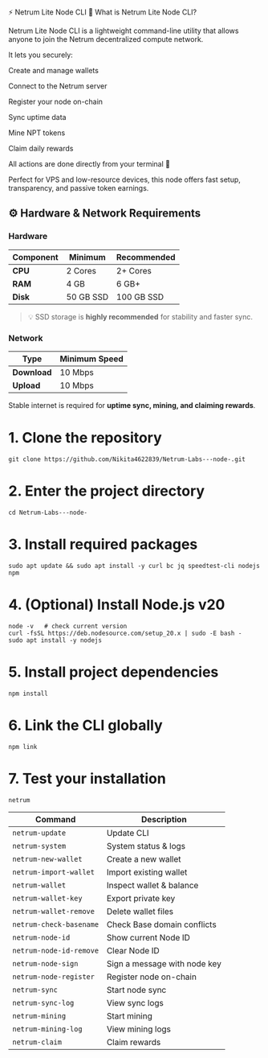 ⚡ Netrum Lite Node CLI
📌 What is Netrum Lite Node CLI?

Netrum Lite Node CLI is a lightweight command-line utility that allows anyone to join the Netrum decentralized compute network.

It lets you securely:

Create and manage wallets

Connect to the Netrum server

Register your node on-chain

Sync uptime data

Mine NPT tokens

Claim daily rewards

All actions are done directly from your terminal 🚀

Perfect for VPS and low-resource devices, this node offers fast setup, transparency, and passive token earnings.

## ⚙️ Hardware & Network Requirements

### Hardware
| Component   | Minimum  | Recommended |
|-------------|----------|-------------|
| **CPU**     | 2 Cores  | 2+ Cores    |
| **RAM**     | 4 GB     | 6 GB+       |
| **Disk**    | 50 GB SSD| 100 GB SSD  |

> 💡 SSD storage is **highly recommended** for stability and faster sync.

### Network
| Type        | Minimum Speed |
|-------------|---------------|
| **Download**| 10 Mbps       |
| **Upload**  | 10 Mbps       |

Stable internet is required for **uptime sync, mining, and claiming rewards**.









# 1. Clone the repository
 ```
git clone https://github.com/Nikita4622839/Netrum-Labs---node-.git
 ```

# 2. Enter the project directory
 ```
cd Netrum-Labs---node-
 ```

# 3. Install required packages
 ```
sudo apt update && sudo apt install -y curl bc jq speedtest-cli nodejs npm
 ```

# 4. (Optional) Install Node.js v20
 ```
node -v   # check current version
curl -fsSL https://deb.nodesource.com/setup_20.x | sudo -E bash -
sudo apt install -y nodejs
 ```

# 5. Install project dependencies
 ```
npm install
 ```

# 6. Link the CLI globally
 ```
npm link
 ```

# 7. Test your installation
 ```
netrum
 ```
| Command                 | Description                  |
| ----------------------- | ---------------------------- |
| `netrum-update`         | Update CLI                   |
| `netrum-system`         | System status & logs         |
| `netrum-new-wallet`     | Create a new wallet          |
| `netrum-import-wallet`  | Import existing wallet       |
| `netrum-wallet`         | Inspect wallet & balance     |
| `netrum-wallet-key`     | Export private key           |
| `netrum-wallet-remove`  | Delete wallet files          |
| `netrum-check-basename` | Check Base domain conflicts  |
| `netrum-node-id`        | Show current Node ID         |
| `netrum-node-id-remove` | Clear Node ID                |
| `netrum-node-sign`      | Sign a message with node key |
| `netrum-node-register`  | Register node on-chain       |
| `netrum-sync`           | Start node sync              |
| `netrum-sync-log`       | View sync logs               |
| `netrum-mining`         | Start mining                 |
| `netrum-mining-log`     | View mining logs             |
| `netrum-claim`          | Claim rewards                |



